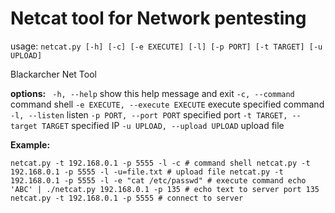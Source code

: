 # Netcat tool for Network pentesting

usage: `netcat.py [-h] [-c] [-e EXECUTE] [-l] [-p PORT] [-t TARGET] [-u UPLOAD]`

Blackarcher Net Tool

**options:**
 ` -h, --help` show this help message and exit
 `-c, --command ` command shell
 `-e EXECUTE, --execute EXECUTE`
 execute specified command
 `-l, --listen` listen
 `-p PORT, --port PORT` specified port
`-t TARGET, --target TARGET`
 specified IP
 `-u UPLOAD, --upload UPLOAD`
 upload file

**Example:**

`netcat.py -t 192.168.0.1 -p 5555 -l -c # command shell
netcat.py -t 192.168.0.1 -p 5555 -l -u=file.txt # upload file
netcat.py -t 192.168.0.1 -p 5555 -l -e "cat /etc/passwd" # execute command
echo 'ABC' | ./netcat.py 192.168.0.1 -p 135 # echo text to server port 135
netcat.py -t 192.168.0.1 -p 5555 # connect to server`
